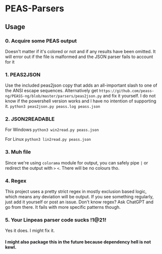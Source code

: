 # PEAS-Parsers

## Usage
### 0. Acquire some PEAS output
Doesn't matter if it's colored or not and if any results have been omitted.
It will error out if the file is malformed and the JSON parser fails to account for it

### 1. PEAS2JSON
Use the included peas2json copy that adds an all-important slash to one of the ANSI escape sequences.
Alternatively get `https://github.com/peass-ng/PEASS-ng/blob/master/parsers/peas2json.py` and fix it yourself.
I do not know if the powershell version works and I have no intention of supporting it.
`python3 peas2json.py peass.log peass.json`

### 2. JSON2READABLE
For Windows
`python3 win2read.py peass.json`

For Linux
`python3 lin2read.py peass.json`

### 3. Muh file
Since we're using `colorama` module for output, you can safely pipe `|` or redirect the output with `>`  `<`.
There will be no colours tho.

### 4. Regex
This project uses a pretty strict regex in mostly exclusion based logic, which means any deviation will be output.
If you see something regularly, just add it yourself or post an issue.
Don't know regex? Ask ChatGPT and go from there. It fails with more specific patterns though.

### 5. Your Linpeas parser code sucks !1@21!
Yes it does. I might fix it.

#### I might also package this in the future because dependency hell is not kewl.
